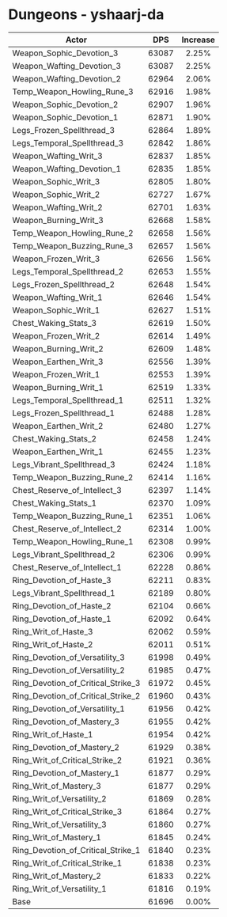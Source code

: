 # Dungeons - yshaarj-da
| Actor | DPS | Increase |
|---|:---:|:---:|
|Weapon_Sophic_Devotion_3|63087|2.25%|
|Weapon_Wafting_Devotion_3|63087|2.25%|
|Weapon_Wafting_Devotion_2|62964|2.06%|
|Temp_Weapon_Howling_Rune_3|62916|1.98%|
|Weapon_Sophic_Devotion_2|62907|1.96%|
|Weapon_Sophic_Devotion_1|62871|1.90%|
|Legs_Frozen_Spellthread_3|62864|1.89%|
|Legs_Temporal_Spellthread_3|62842|1.86%|
|Weapon_Wafting_Writ_3|62837|1.85%|
|Weapon_Wafting_Devotion_1|62835|1.85%|
|Weapon_Sophic_Writ_3|62805|1.80%|
|Weapon_Sophic_Writ_2|62727|1.67%|
|Weapon_Wafting_Writ_2|62701|1.63%|
|Weapon_Burning_Writ_3|62668|1.58%|
|Temp_Weapon_Howling_Rune_2|62658|1.56%|
|Temp_Weapon_Buzzing_Rune_3|62657|1.56%|
|Weapon_Frozen_Writ_3|62656|1.56%|
|Legs_Temporal_Spellthread_2|62653|1.55%|
|Legs_Frozen_Spellthread_2|62648|1.54%|
|Weapon_Wafting_Writ_1|62646|1.54%|
|Weapon_Sophic_Writ_1|62627|1.51%|
|Chest_Waking_Stats_3|62619|1.50%|
|Weapon_Frozen_Writ_2|62614|1.49%|
|Weapon_Burning_Writ_2|62609|1.48%|
|Weapon_Earthen_Writ_3|62556|1.39%|
|Weapon_Frozen_Writ_1|62553|1.39%|
|Weapon_Burning_Writ_1|62519|1.33%|
|Legs_Temporal_Spellthread_1|62511|1.32%|
|Legs_Frozen_Spellthread_1|62488|1.28%|
|Weapon_Earthen_Writ_2|62480|1.27%|
|Chest_Waking_Stats_2|62458|1.24%|
|Weapon_Earthen_Writ_1|62455|1.23%|
|Legs_Vibrant_Spellthread_3|62424|1.18%|
|Temp_Weapon_Buzzing_Rune_2|62414|1.16%|
|Chest_Reserve_of_Intellect_3|62397|1.14%|
|Chest_Waking_Stats_1|62370|1.09%|
|Temp_Weapon_Buzzing_Rune_1|62351|1.06%|
|Chest_Reserve_of_Intellect_2|62314|1.00%|
|Temp_Weapon_Howling_Rune_1|62308|0.99%|
|Legs_Vibrant_Spellthread_2|62306|0.99%|
|Chest_Reserve_of_Intellect_1|62228|0.86%|
|Ring_Devotion_of_Haste_3|62211|0.83%|
|Legs_Vibrant_Spellthread_1|62189|0.80%|
|Ring_Devotion_of_Haste_2|62104|0.66%|
|Ring_Devotion_of_Haste_1|62092|0.64%|
|Ring_Writ_of_Haste_3|62062|0.59%|
|Ring_Writ_of_Haste_2|62011|0.51%|
|Ring_Devotion_of_Versatility_3|61998|0.49%|
|Ring_Devotion_of_Versatility_2|61985|0.47%|
|Ring_Devotion_of_Critical_Strike_3|61972|0.45%|
|Ring_Devotion_of_Critical_Strike_2|61960|0.43%|
|Ring_Devotion_of_Versatility_1|61956|0.42%|
|Ring_Devotion_of_Mastery_3|61955|0.42%|
|Ring_Writ_of_Haste_1|61954|0.42%|
|Ring_Devotion_of_Mastery_2|61929|0.38%|
|Ring_Writ_of_Critical_Strike_2|61921|0.36%|
|Ring_Devotion_of_Mastery_1|61877|0.29%|
|Ring_Writ_of_Mastery_3|61877|0.29%|
|Ring_Writ_of_Versatility_2|61869|0.28%|
|Ring_Writ_of_Critical_Strike_3|61864|0.27%|
|Ring_Writ_of_Versatility_3|61860|0.27%|
|Ring_Writ_of_Mastery_1|61845|0.24%|
|Ring_Devotion_of_Critical_Strike_1|61840|0.23%|
|Ring_Writ_of_Critical_Strike_1|61838|0.23%|
|Ring_Writ_of_Mastery_2|61833|0.22%|
|Ring_Writ_of_Versatility_1|61816|0.19%|
|Base|61696|0.00%|
